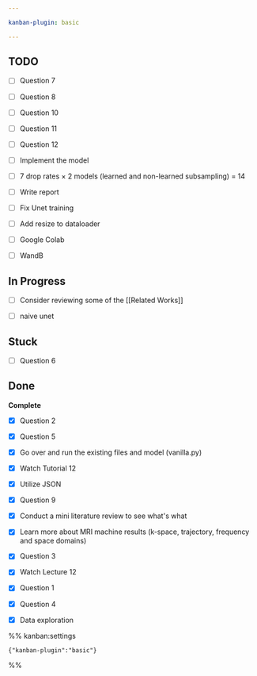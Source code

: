 ```yaml
---

kanban-plugin: basic

---
```


## TODO

- [ ] Question 7
- [ ] Question 8
- [ ] Question 10
- [ ] Question 11
- [ ] Question 12
- [ ] Implement the model
- [ ] 7 drop rates $\times$ 2 models (learned and non-learned subsampling) = 14
- [ ] Write report
- [ ] Fix Unet training
- [ ] Add resize to dataloader
- [ ] Google Colab
- [ ] WandB


## In Progress

- [ ] Consider reviewing some of the [[Related Works]]
- [ ] naive unet


## Stuck

- [ ] Question 6


## Done

**Complete**
- [x] Question 2
- [x] Question 5
- [x] Go over and run the existing files and model (vanilla.py)
- [x] Watch Tutorial 12
- [x] Utilize JSON
- [x] Question 9
- [x] Conduct a mini literature review to see what's what
- [x] Learn more about MRI machine results (k-space, trajectory, frequency and space domains)
- [x] Question 3
- [x] Watch Lecture 12
- [x] Question 1
- [x] Question 4
- [x] Data exploration




%% kanban:settings
```
{"kanban-plugin":"basic"}
```
%%